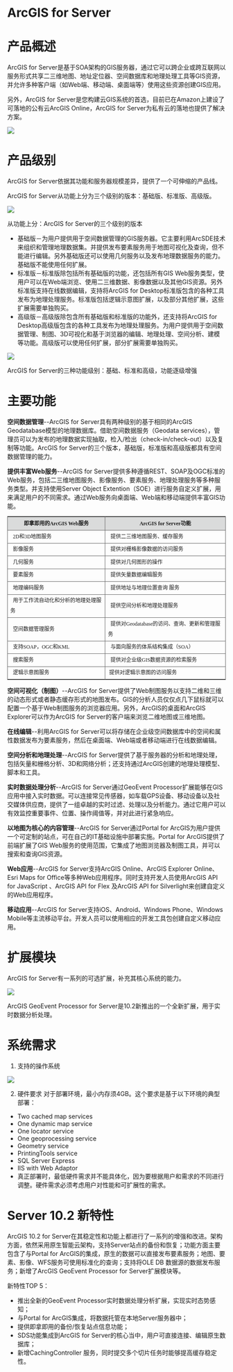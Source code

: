 ArcGIS for Server
=================
# 产品概述

ArcGIS for Server是基于SOA架构的GIS服务器，通过它可以跨企业或跨互联网以服务形式共享二三维地图、地址定位器、空间数据库和地理处理工具等GIS资源，并允许多种客户端（如Web端、移动端、桌面端等）使用这些资源创建GIS应用。

另外，ArcGIS for Server是您构建云GIS系统的首选，目前已在Amazon上建设了可落地的公有云ArcGIS Online，ArcGIS for Server为私有云的落地也提供了解决方案。

![](../images/server1.jpg?raw=true)

# 产品级别

ArcGIS for Server依据其功能和服务器规模差异，提供了一个可伸缩的产品线。

ArcGIS for Server从功能上分为三个级别的版本：基础版、标准版、高级版。

![](../images/server2.jpg?raw=true)

从功能上分：ArcGIS for Server的三个级别的版本

- 基础版－为用户提供用于空间数据管理的GIS服务器。它主要利用ArcSDE技术来组织和管理地理数据集。并提供发布要素服务用于地图可视化及查询，但不能进行编辑。另外基础版还可以使用几何服务以及发布地理数据服务的能力。基础版不能使用任何扩展。
- 标准版－标准版除包括所有基础版的功能，还包括所有GIS Web服务类型，使用户可以在Web端浏览、使用二三维数据、影像数据以及其他GIS资源。另外标准版支持在线数据编辑，支持将ArcGIS for Desktop标准版包含的各种工具发布为地理处理服务。标准版包括逻辑示意图扩展，以及部分其他扩展，这些扩展需要单独购买。
- 高级版－高级版除包含所有基础版和标准版的功能外，还支持将ArcGIS for Desktop高级版包含的各种工具发布为地理处理服务。为用户提供用于空间数据管理、制图、3D可视化和基于浏览器的编辑、地理处理、空间分析、建模等功能。高级版可以使用任何扩展，部分扩展需要单独购买。

![](../images/server3.jpg?raw=true)

ArcGIS for Server的三种功能级别：基础、标准和高级，功能逐级增强

# 主要功能

**空间数据管理**--ArcGIS for Server具有两种级别的基于相同的ArcGIS Geodatabase模型的地理数据库。借助空间数据服务（Geodata services），管理员可以为发布的地理数据实现抽取，检入/检出（check-in/check-out）以及复制等功能。ArcGIS for Server的三个版本，基础版，标准版和高级版都具有空间数据管理的能力。

**提供丰富Web服务**--ArcGIS for Server提供多种遵循REST、SOAP及OGC标准的Web服务，包括二三维地图服务、影像服务、要素服务、地理处理服务等多种服务类型。并支持使用Server Object Extention（SOE）进行服务自定义扩展，用来满足用户的不同需求。通过Web服务向桌面端、Web端和移动端提供丰富GIS功能。

<table width="560" cellspacing="0" cellpadding="0" align="center" style=" font:12px/2.0 '宋体'; border:1px #666 solid">
    <tbody>
        <tr>
            <th width="250" bgcolor="#dadbdb" align="center" style="border-right:1px #666 solid; border-bottom:1px #666 solid;">即拿即用的ArcGIS Web服务</th>
            <th width="310" bgcolor="#dadbdb" align="center" style=" border-bottom:1px #666 solid;">ArcGIS for Server功能</th>
        </tr>
        <tr>
            <td style="border-right:1px #666 solid; border-bottom:1px #666 solid;">&nbsp;&nbsp;2D和3D地图服务</td>
            <td style=" border-bottom:1px #666 solid;">&nbsp;&nbsp;提供二三维地图服务、缓存服务</td>
        </tr>
        <tr>
            <td style="border-right:1px #666 solid; border-bottom:1px #666 solid;">&nbsp;&nbsp;影像服务</td>
            <td style=" border-bottom:1px #666 solid;">&nbsp;&nbsp;提供对栅格影像数据的访问服务</td>
        </tr>
        <tr>
            <td style="border-right:1px #666 solid; border-bottom:1px #666 solid;">&nbsp;&nbsp;几何服务</td>
            <td style=" border-bottom:1px #666 solid;">&nbsp;&nbsp;提供对几何图形的操作</td>
        </tr>
        <tr>
            <td style="border-right:1px #666 solid; border-bottom:1px #666 solid;">&nbsp;&nbsp;要素服务</td>
            <td style=" border-bottom:1px #666 solid;">&nbsp;&nbsp;提供矢量数据编辑服务</td>
        </tr>
        <tr>
            <td style="border-right:1px #666 solid; border-bottom:1px #666 solid;">&nbsp;&nbsp;地理编码服务</td>
            <td style=" border-bottom:1px #666 solid;">&nbsp;&nbsp;提供地址与地理位置查询 服务</td>
        </tr>
        <tr>
            <td style="border-right:1px #666 solid; border-bottom:1px #666 solid;">&nbsp;&nbsp;用于工作流自动化和分析的地理处理服务</td>
            <td style=" border-bottom:1px #666 solid;">&nbsp;&nbsp;提供空间分析和地理处理服务</td>
        </tr>
        <tr>
            <td style="border-right:1px #666 solid; border-bottom:1px #666 solid;">&nbsp;&nbsp;空间数据管理服务</td>
            <td style=" border-bottom:1px #666 solid;">&nbsp;&nbsp;提供对Geodatabase的访问、查询、更新和管理服务</td>
        </tr>
        <tr>
            <td style="border-right:1px #666 solid; border-bottom:1px #666 solid;">&nbsp;&nbsp;支持SOAP，OGC和KML</td>
            <td style=" border-bottom:1px #666 solid;">&nbsp;&nbsp;与面向服务的体系结构集成（SOA）</td>
        </tr>
        <tr>
            <td style="border-right:1px #666 solid; border-bottom:1px #666 solid;">&nbsp;&nbsp;搜索服务</td>
            <td style=" border-bottom:1px #666 solid;">&nbsp;&nbsp;提供对企业级GIS数据资源的检索服务</td>
        </tr>
        <tr>
            <td style="border-right:1px #666 solid; ">&nbsp;&nbsp;逻辑示意图服务</td>
            <td>&nbsp;提供对逻辑示意图的访问服务&nbsp;</td>
        </tr>
    </tbody>
</table>

**空间可视化（制图）**--ArcGIS for Server提供了Web制图服务以支持二维和三维的动态形式或者静态缓存形式的地图发布。GIS的分析人员仅仅点几下鼠标就可以配置一个基于Web制图服务的浏览器应用。另外，ArcGIS的桌面和ArcGIS Explorer可以作为ArcGIS for Server的客户端来浏览二维地图或三维地图。

**在线编辑**--利用ArcGIS for Server可以将存储在企业级空间数据库中的空间和属性数据发布为要素服务，然后在桌面端、Web端或者移动端进行在线数据编辑。

**空间分析和地理处理**--ArcGIS for Server提供了基于服务器的分析和地理处理，包括矢量和栅格分析、3D和网络分析；还支持通过ArcGIS创建的地理处理模型、脚本和工具。

**实时数据处理分析**--ArcGIS for Server通过GeoEvent Processor扩展能够在GIS应用中接入实时数据。可以连接常见传感器，如车载GPS设备、移动设备以及社交媒体供应商，提供了一组卓越的实时过滤、处理以及分析能力。通过它用户可以有效监控重要事件、位置、操作阈值等，并对此进行紧急响应。

**以地图为核心的内容管理**--ArcGIS for Server通过Portal for ArcGIS为用户提供一个可定制的站点，可在自己的IT基础设施中部署实施。Portal for ArcGIS提供了前端扩展了GIS Web服务的使用范围，它集成了地图浏览器及制图工具，并可以搜索和查询GIS资源。

**Web应用**--ArcGIS for Server支持ArcGIS Online、ArcGIS Explorer Online、Esri Maps for Office等多种Web应用程序。同时支持开发人员使用ArcGIS API for JavaScript 、ArcGIS API for Flex 及ArcGIS API for Silverlight来创建自定义的Web应用程序。

**移动应用**--ArcGIS for Server支持iOS、Android、Windows Phone、Windows Mobile等主流移动平台。开发人员可以使用相应的开发工具包创建自定义移动应用。

# 扩展模块

ArcGIS for Server有一系列的可选扩展，补充其核心系统的能力。

![](../images/server4.jpg?raw=true)

ArcGIS GeoEvent Processor for Server是10.2新推出的一个全新扩展，用于实时数据分析处理。

# 系统需求
1. 支持的操作系统

![](../images/server5.jpg?raw=true)

2. 硬件要求
对于部署环境，最小内存须4GB。这个要求是基于以下环境的典型部署：

- Two cached map services
- One dynamic map service
- One locator service
- One geoprocessing service
- Geometry service
- PrintingTools service
- SQL Server Express
- IIS with Web Adaptor
- 真正部署时，最低硬件需求并不能具体化，因为要根据用户和需求的不同进行调整。硬件需求必须考虑用户对性能和可扩展性的需求。

# Server 10.2 新特性

ArcGIS 10.2 for Server在其稳定性和功能上都进行了一系列的增强和改进。架构方面，依然采用原生智能云架构，支持Server站点的备份和恢复；功能方面主要包含了与Portal for ArcGIS的集成，原生的数据可以直接发布要素服务；地图、要素、影像、WFS服务可使用标准化的查询；支持将OLE DB 数据源的数据发布服务；新增了ArcGIS GeoEvent Processor for Server扩展模块等。

新特性TOP 5：
- 推出全新的GeoEvent Processor实时数据处理分析扩展，实现实时态势感知；
- 与Portal for ArcGIS集成，将数据托管在本地Server服务器中；
- 提供即拿即用的备份/恢复站点信息功能；
- SDS功能集成到ArcGIS for Server的核心当中，用户可直接连接、编辑原生数据库；
- 新增CachingController 服务，同时提交多个切片任务时能够提高缓存稳定性。
